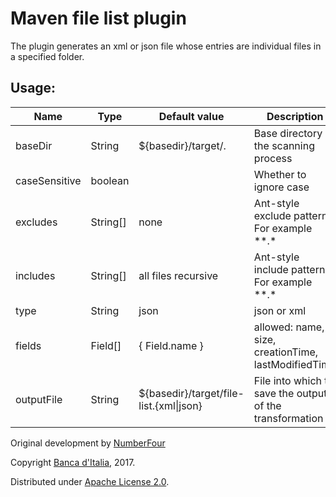 Maven file list plugin
====

The plugin generates an xml or json file whose entries are individual files in a specified folder.

Usage:
----

| Name          | Type       | Default value                           | Description                                              |
| ------------- | ---------- | --------------------------------------- | -------------------------------------------------------- |
| baseDir       | String     | ${basedir}/target/.                     | Base directory of the scanning process                   |
| caseSensitive | boolean    |                                         | Whether to ignore case                                   |
| excludes      | String\[\] | none                                    | Ant-style exclude pattern. For example \*\*.\*           |
| includes      | String\[\] | all files recursive                     | Ant-style include pattern. For example \*\*.\*           |
| type          | String     | json                                    | json or xml                                              |
| fields        | Field\[\]  | { Field.name }                          | allowed: name, size, creationTime, lastModifiedTime      |
| outputFile    | String     | ${basedir}/target/file-list.{xml\|json} | File into which to save the output of the transformation |

Original development by [NumberFour](https://github.com/NumberFour/jscoverage-cobertura-maven-plugin#readme)

Copyright [Banca d'Italia](www.bancaditalia.it), 2017.

Distributed under [Apache License 2.0](http://www.apache.org/licenses/LICENSE-2.0.txt).
